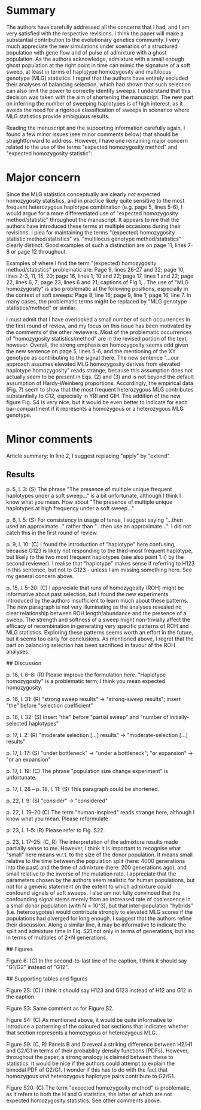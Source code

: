 # Summary

The authors have carefully addressed all the concerns that I had, and I am very satisfied with the respective revisions. I think the paper will make a substantial contribution to the evolutionary genetics community. I very much appreciate the new simulations under scenarios of a structured population with gene flow and of pulse of admixture with a ghost population. As the authors acknowledge, admixture with a small enough ghost population at the right point in time can mimic the signature of a soft sweep, at least in terms of haplotype homozygosity and multilocus genotype (MLG) statistics. I regret that the authors have entirely excluded their analyses of balancing selection, which had shown that such selection can also limit the power to correctly identify sweeps. I understand that this decision was taken with the aim of shortening the manuscript. The new part on inferring the number of sweeping haplotypes is of high interest, as it avoids the need for a rigorous classification of sweeps in scenarios where MLG statistics provide ambiguous results.

Reading the manuscript and the supporting information carefully again, I found a few minor issues (see minor comments below) that should be straightforward to address. However, I have one remaining major concern related to the use of the terms "expected homozygosity method" and "expected homozygosity statistic":


# Major concern

Since the MLG statistics conceptually are clearly *not* expected homozygosity statistics, and in practice likely quite sensitive to the most frequent heterozygous haplotype combination (e.g. page 5, lines 5-6), I would argue for a more differentiated use of "expected homozygosity method/statistic" throughout the manuscript. It appears to me that the authors have introduced these terms at multiple occasions during their revisions. I plea for maintaining the terms "(expected) homozygosity statistic method/statistics" vs. "multilocus genotype method/statistics" clearly distinct. Good examples of such a distinction are on page 11, lines 7-8 or page 12 throughout.

Examples of where I find the term "(expected) homozygosity method/statistics" problematic are:  Page 9, lines 26-27 and 32; page 10, lines 2-3, 11, 15, 20; page 16, lines 1, 10 and 22; page 17, lines 1 and 22; page 22, lines 6, 7; page 23, lines 6 and 21; captions of Fig 1, . The use of "MLG homozygosity" is also problematic at the following positions, especially in the context of soft sweeps: Page 8, line 16; page 9, line 1; page 16, line 7. In many cases, the problematic terms might be replaced by "MLG genotype statistics/method" or similar.

I must admit that I have overlooked a small number of such occurrences in the first round of review, and my focus on this issue has been motivated by the comments of the other reviewers. Most of the problematic occurrences of "homozygosity statistics/method" are in the revised portion of the text, however. Overall, the strong emphasis on homozygosity seems odd given the new sentence on page 5, lines 5-6, and the mentioning of the XY genotype as contributing to the signal there. The new sentence "...our approach assumes elevated MLG homozygosity derives from elevated haplotype homozygosity" reads strange, because this assumption does not actually seem to be present in Eqs. (2) and (3) and is not beyond the default assumption of Hardy-Weinberg proportions. Accordingly, the empirical data (Fig. 7) seem to show that the most frequent heterozygous MLG contributes substantially to G12, especially in YRI and GIH. The addition of the new figure Fig. S4 is very nice, but it would be even better to indicate for each bar-compartment if it represents a homozygous or a heterozygous MLG genotype.


# Minor comments

Article summary: In line 2, I suggest replacing "apply" by "extend".

## Results

p. 5, l. 3: (S) The phrase "The presence of multiple unique frequent haplotypes under a soft sweep..." is a bit unfortunate, although I think I know what you mean. How about "The presence of multiple unique haplotypes at high frequency under a soft sweep..."

p. 6, l. 5: (S) For consistency in usage of tense, I suggest saying "...then used an approximate..." rather than "...then use an approximate...". I did not catch this in the first round of review.

p. 9, l. 10: (C) I found the introduction of "haplotype" here confusing, because G123 is likely not responding to the third-most frequent haplotype, but likely to the two most frequent haplotypes (see also point 1.ii) by the second reviewer). I realise that "haplotype" makes sense if referring to H123 in this sentence, but not to G123 - unless I am missing something here. See my general concern above.

p. 15, l. 5–20: (C) I appreciate that runs of homozygosity (ROH) might be informative about past selection, but I found the new experiments introduced by the authors insufficient to learn much about these patterns. The new paragraph is not very illuminating as the analyses revealed no clear relationship between ROH length/abundance and the presence of a sweep. The strength and softness of a sweep might non-trivially affect the efficacy of recombination in generating very specific patterns of ROH and MLG statistics. Exploring these patterns seems worth an effort in the future, but it seems too early for conclusions. As mentioned above, I regret that the part on balancing selection has been sacrificed in favour of the ROH analyses.

## Discussion

p. 16, l. 6–8: (R) Please improve the formulation here. "Haplotype homozygosity" is a problematic term; I think you mean expected homozygosity.

p. 16, l. 31: (R) "strong sweep results" -> "strong-sweep results"; insert "the" before "selection coefficient"

p. 16, l. 32: (S) Insert "the" before "partial sweep" and "number of initially-selected haplotypes"

p. 17, l. 2: (R) "moderate selection [...] results" -> "moderate-selection [...] results"

p. 17, l. 17: (S) "under bottleneck" -> "under a bottleneck"; "or expansion" -> "or an expansion"

p. 17, l. 19: (C) The phrase "population size change experiment" is unfortunate.

p. 17, l. 28 – p. 18, l. 11: (S) This paragraph could be shortened.

p. 22, l. 9: (S) "consider" -> "considered"

p. 22, l. 19–20 (C) The term "human-inspired" reads strange here, although I know what you mean. Please reformulate.

p. 23, l. 1–5: (R) Please refer to Fig. S22.

p. 23, l. 17–25: (C, R) The interpretation of the admixture results made partially sense to me. However, I think it is important to recognise what "small" here means w.r.t. to the size of the donor population. It means small relative to the time between the population split (here: 4000 generations into the past) and the time of admixture (here: 200 generations ago), and small relative to the inverse of the mutation rate. I appreciate that the parameters chosen by the authors seem realistic for human populations, but not for a generic statement on the extent to which admixture could confound signals of soft sweeps. I also am not fully convinced that the confounding signal stems merely from an increased rate of coalescence in a small donor population (with N = 10^3), but that inter-population "hybrids" (i.e. heterozygotes) would contribute strongly to elevated MLG scores if the populations had diverged for long enough. I suggest that the authors refine their discussion. Along a similar line, it may be informative to indicate the split and admixture time in Fig. S21 not only in terms of generations, but also in terms of multiples of 2*N generations.


## Figures

Figure 6: (C) In the second-to-last line of the caption, I think it should say "G1/G2" instead of "G12".


## Supporting tables and figures

Figure 2S: (C) I think it should say H123 and G123 instead of H12 and G12 in the caption.

Figure S3: Same comment as for Figure S2.

Figure S4: (C) As mentioned above, it would be quite informative to introduce a patterning of the coloured bar sections that indicates whether that section represents a homozygous or heterozygous MLG.

Figure S9: (C, R) Panels B and D reveal a striking difference between H2/H1 and G2/G1 in terms of their probability density functions (PDFs). However, throughout the paper, a strong analogy is claimed between these to statistics. It would be nice if the authors could attempt to explain the bimodal PDF of G2/G1. I wonder if this has to do with the fact that homozygous *and* heterozygous haplotype pairs contribute to G2/G1.

Figure S20: (C) The term "expected homozygosity method" is problematic, as it refers to both the H and G statistics, the latter of which are not expected homozygosity statistics. See other comments above.
